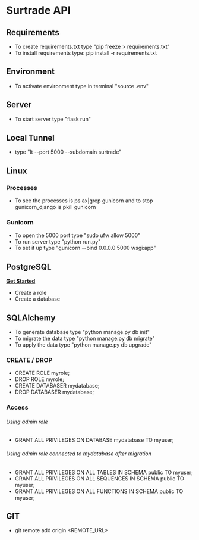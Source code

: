 # Surtrade API

## Requirements
- To create requirements.txt type "pip freeze > requirements.txt"
- To install requirements type: pip install -r requirements.txt

## Environment
- To activate environment type in terminal "source .env"

## Server
- To start server type "flask run"

## Local Tunnel
- type  "lt --port 5000 --subdomain surtrade"

## Linux
### Processes
- To see the processes is ps ax|grep gunicorn and to stop gunicorn_django is pkill gunicorn
### Gunicorn
- To open the 5000 port type "sudo ufw allow 5000"
- To run server type "python run.py"
- To set it up type "gunicorn --bind 0.0.0.0:5000 wsgi:app"

## PostgreSQL 
**[Get Started](https://www.codementor.io/devops/tutorial/getting-started-postgresql-server-mac-osx)**
- Create a role
- Create a database

## SQLAlchemy
- To generate database type "python manage.py db init"
- To migrate the data type "python manage.py db migrate"
- To apply the data type "python manage.py db upgrade"

### CREATE / DROP
- CREATE ROLE myrole;
- DROP ROLE myrole;
- CREATE DATABASER mydatabase;
- DROP DATABASER mydatabase;

### Access
###### Using admin role
- GRANT ALL PRIVILEGES ON DATABASE mydatabase TO myuser;

###### Using admin role connected to mydatabase after migration
- GRANT ALL PRIVILEGES ON ALL TABLES IN SCHEMA public TO myuser;
- GRANT ALL PRIVILEGES ON ALL SEQUENCES IN SCHEMA public TO myuser;
- GRANT ALL PRIVILEGES ON ALL FUNCTIONS IN SCHEMA public TO myuser;

## GIT
- git remote add origin  <REMOTE_URL> 